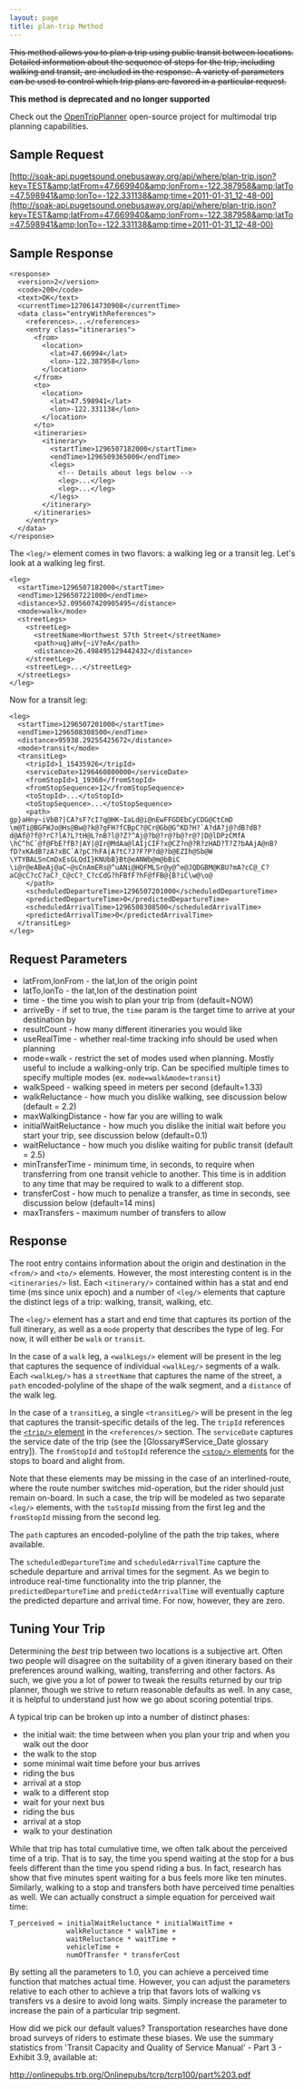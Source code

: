 ```yaml
---
layout: page
title: plan-trip Method
---
```


~~This method allows you to plan a trip using public transit between locations.  Detailed information about the sequence of steps for the trip, including walking and transit, are included in the response.  A variety of parameters can be used to control which trip plans are favored in a particular request.~~

**This method is deprecated and no longer supported**

Check out the [OpenTripPlanner](http://www.opentripplanner.org/) open-source project for multimodal trip planning capabilities.

## Sample Request

[http://soak-api.pugetsound.onebusaway.org/api/where/plan-trip.json?key=TEST&amp;latFrom=47.669940&amp;lonFrom=-122.387958&amp;latTo=47.598941&amp;lonTo=-122.331138&amp;time=2011-01-31_12-48-00](http://soak-api.pugetsound.onebusaway.org/api/where/plan-trip.json?key=TEST&amp;latFrom=47.669940&amp;lonFrom=-122.387958&amp;latTo=47.598941&amp;lonTo=-122.331138&amp;time=2011-01-31_12-48-00)

## Sample Response

    <response>
      <version>2</version>
      <code>200</code>
      <text>OK</text>
      <currentTime>1270614730908</currentTime>
      <data class="entryWithReferences">
        <references>...</references>
        <entry class="itineraries">
          <from>
            <location>
              <lat>47.66994</lat>
              <lon>-122.387958</lon>
            </location>
          </from>
          <to>
            <location>
              <lat>47.598941</lat>
              <lon>-122.331138</lon>
            </location>
          </to>
          <itineraries>
            <itinerary>
              <startTime>1296507182000</startTime>
              <endTime>1296509365000</endTime>
              <legs>
                <!-- Details about legs below -->
                <leg>...</leg>
                <leg>...</leg>
              </legs>
            </itinerary>
          </itineraries>
        </entry>
      </data>
    </response>

The `<leg/>` element comes in two flavors: a walking leg or a transit leg.  Let's look at a walking leg first.

    <leg>
      <startTime>1296507182000</startTime>
      <endTime>1296507221000</endTime>
      <distance>52.095607420905495</distance>
      <mode>walk</mode>
      <streetLegs>
        <streetLeg>
          <streetName>Northwest 57th Street</streetName>
          <path>uq}aHv{~iV?eA</path>
          <distance>26.498495129442432</distance>
        </streetLeg>
        <streetLeg>...</streetLeg>
      </streetLegs>
    </leg>

Now for a transit leg:

    <leg>
      <startTime>1296507201000</startTime>
      <endTime>1296508308500</endTime>
      <distance>95938.29255425672</distance>
      <mode>transit</mode>
      <transitLeg>
        <tripId>1_15435926</tripId>
        <serviceDate>1296460800000</serviceDate>
        <fromStopId>1_19360</fromStopId>
        <fromStopSequence>12</fromStopSequence>
        <toStopId>...</toStopId>
        <toStopSequence>...</toStopSequence>
        <path>
    gp}aHny~iVbB?|CA?sF?cI?q@HK~IaLd@i@nEwFFGDEbCyCDG@CtCmD
    \m@Ti@BGFWJo@Hs@Bw@?k@?gFH?fCBpC?@Cr@Gb@G^KD?H?`A?dA?j@?dB?dB?
    d@Af@?f@?rC?lA?L?tH@L?nB?l@?Z?^Aj@?b@?r@?b@?r@?|D@lDPzCMfA
    \hC^hC`@f@FbE?fB?|AY|@Ir@MdAa@lAIjCIF?x@CZ?n@?R?zHAD?T?Z?bAAjA@nB?
    fD?xKAdB?zA?xBC`A?pC?hFA|A?tC?J?F?P?d@?b@EZIh@Sb@W
    \YTYBALSnCmDxEsGLQdI}KNUbB}Bt@eANWb@m@bBiC
    \i@r@eABeAj@aC~@sCnAmERs@^uANi@HQFMLSr@y@^e@JQDGBM@KBU?mA?cC@_C?
    aC@cC?cC?aC?_C@cC?_C?cCdG?hFBfF?hF@fFB@{B?iC\w@\o@
        </path>
        <scheduledDepartureTime>1296507201000</scheduledDepartureTime>
        <predictedDepartureTime>0</predictedDepartureTime>
        <scheduledArrivalTime>1296508308500</scheduledArrivalTime>
        <predictedArrivalTime>0</predictedArrivalTime>
      </transitLeg>
    </leg>

## Request Parameters

* latFrom,lonFrom - the lat,lon of the origin point
* latTo,lonTo - the lat,lon of the destination point
* time - the time you wish to plan your trip from (default=NOW)
* arriveBy - if set to true, the `time` param is the target time to arrive at your destination by
* resultCount - how many different itineraries you would like
* useRealTime - whether real-time tracking info should be used when planning
* mode=walk - restrict the set of modes used when planning.  Mostly useful to include a walking-only trip.  Can be specified multiple times to specify multiple modes (ex. `mode=walk&mode=transit`)
* walkSpeed - walking speed in meters per second (default=1.33)
* walkReluctance - how much you dislike walking, see discussion below (default = 2.2)
* maxWalkingDistance - how far you are willing to walk
* initialWaitReluctance - how much you dislike the initial wait before you start your trip, see discussion below (default=0.1)
* waitReluctance - how much you dislike waiting for public transit (default = 2.5)
* minTransferTime - minimum time, in seconds, to require when transferring from one transit vehicle to another.  This time is in addition to any time that may be required to walk to a different stop.
* transferCost - how much to penalize a transfer, as time in seconds, see discussion below (default=14 mins)
* maxTransfers - maximum number of transfers to allow

## Response

The root entry contains information about the origin and destination in the `<from/>` and `<to/>` elements.  However, the most interesting content is in the `<itineraries/>` list.  Each `<itinerary/>` contained within has a stat and end time (ms since unix epoch) and a number of `<leg/>` elements that capture the distinct legs of a trip: walking, transit, walking, etc.

The `<leg/>` element has a start and end time that captures its portion of the full itinerary, as well as a `mode` property that describes the type of leg.  For now, it will either be `walk` or `transit`.

In the case of a `walk` leg, a `<walkLegs/>` element will be present in the leg that captures the sequence of individual `<walkLeg/>` segments of a walk.  Each `<walkLeg/>` has a `streetName` that captures the name of the street, a `path` encoded-polyline of the shape of the walk segment, and a `distance` of the walk leg.

In the case of a `transitLeg`, a single `<transitLeg/>` will be present in the leg that captures the transit-specific details of the leg.  The `tripId` references the [`<trip/>` element](/api/where/elements/trip) in the `<references/>` section.  The `serviceDate` captures the service date of the trip (see the [Glossary#Service_Date glossary entry]).  The `fromStopId` and `toStopId` reference the [`<stop/>` elements](/api/where/elements/stop) for the stops to board and alight from.

Note that these elements may be missing in the case of an interlined-route, where the route number switches mid-operation, but the rider should just remain on-board.  In such a case, the trip will be modeled as two separate `<leg/>` elements, with the `toStopId` missing from the first leg and the `fromStopId` missing from the second leg.

The `path` captures an encoded-polyline of the path the trip takes, where available.

The `scheduledDepartureTime` and `scheduledArrivalTime` capture the schedule departure and arrival times for the segment.  As we begin to introduce real-time functionality into the trip planner, the `predictedDepartureTime` and `predictedArrivalTime` will eventually capture the predicted departure and arrival time.  For now, however, they are zero.

## Tuning Your Trip

Determining the *best* trip between two locations is a subjective art.  Often two people will disagree on the suitability of a given itinerary based on their preferences around walking, waiting, transferring and other factors.  As such, we give you a lot of power to tweak the results returned by our trip planner, though we strive to return reasonable defaults as well.  In any case, it is helpful to understand just how we go about scoring potential trips.

A typical trip can be broken up into a number of distinct phases:

* the initial wait: the time between when you plan your trip and when you walk out the door
* the walk to the stop
* some minimal wait time before your bus arrives
* riding the bus
* arrival at a stop
* walk to a different stop
* wait for your next bus
* riding the bus
* arrival at a stop
* walk to your destination

While that trip has total cumulative time, we often talk about the perceived time of a trip.  That is to say, the time you spend waiting at the stop for a bus feels different than the time you spend riding a bus.  In fact, research has show that five minutes spent waiting for a bus feels more like ten minutes.  Similarly, walking to a stop and transfers both have perceived time penalties as well.  We can actually construct a simple equation for perceived wait time:

    T_perceived = initialWaitReluctance * initialWaitTime +
                  walkReluctance * walkTime +
                  waitReluctance * waitTime +
                  vehicleTime +
                  numOfTransfer * transferCost

By setting all the parameters to 1.0, you can achieve a perceived time function that matches actual time.  However, you can adjust the parameters relative to each other to achieve a trip that favors lots of walking vs transfers vs a desire to avoid long waits.  Simply increase the parameter to increase the pain of a particular trip segment.

How did we pick our default values?  Transportation researches have done broad surveys of riders to estimate these biases.  We use the summary statistics from 'Transit Capacity and Quality of Service Manual' - Part 3 - Exhibit 3.9, available at:

http://onlinepubs.trb.org/Onlinepubs/tcrp/tcrp100/part%203.pdf
